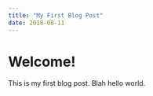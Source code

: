 ```yaml
---
title: "My First Blog Post"
date: 2018-08-11
---
```


# Welcome!

This is my first blog post.  Blah hello world.
